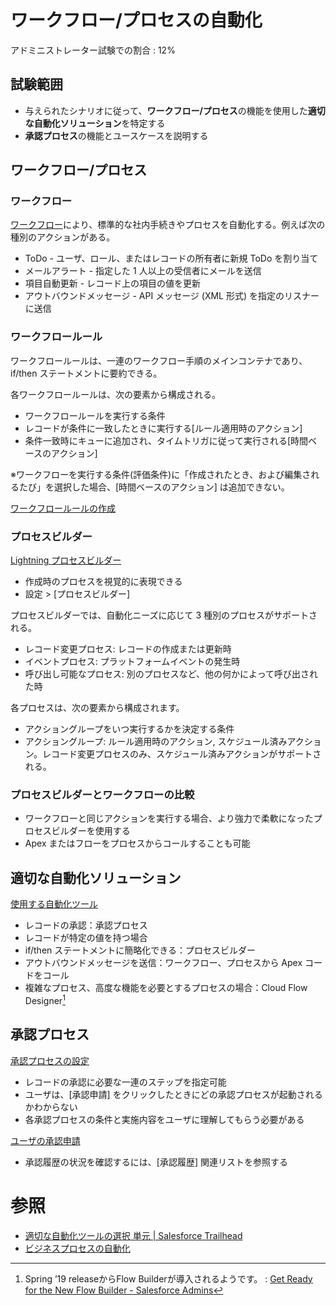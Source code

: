 # ワークフロー/プロセスの自動化

アドミニストレーター試験での割合 : 12%

## 試験範囲

- 与えられたシナリオに従って、<b>ワークフロー/プロセス</b>の機能を使用した<b>適切な自動化ソリューション</b>を特定する
- <b>承認プロセス</b>の機能とユースケースを説明する


ワークフロー/プロセス
---


### ワークフロー
[ワークフロー](https://help.salesforce.com/articleView?err=1&id=customize_wf.htm&type=5)により、標準的な社内手続きやプロセスを自動化する。例えば次の種別のアクションがある。

- ToDo - ユーザ、ロール、またはレコードの所有者に新規 ToDo を割り当て
- メールアラート - 指定した 1 人以上の受信者にメールを送信
- 項目自動更新 - レコード上の項目の値を更新
- アウトバウンドメッセージ - API メッセージ (XML 形式) を指定のリスナーに送信


### ワークフロールール
ワークフロールールは、一連のワークフロー手順のメインコンテナであり、if/then ステートメントに要約できる。

各ワークフロールールは、次の要素から構成される。

- ワークフロールールを実行する条件 
- レコードが条件に一致したときに実行する[ルール適用時のアクション]
- 条件一致時にキューに追加され、タイムトリガに従って実行される[時間ベースのアクション]

※ワークフローを実行する条件(評価条件)に「作成されたとき、および編集されるたび」を選択した場合、[時間ベースのアクション] は追加できない。

[ワークフロールールの作成](https://help.salesforce.com/articleView?err=1&id=workflow_rules_new.htm&type=5)


### プロセスビルダー
[Lightning プロセスビルダー](https://help.salesforce.com/articleView?id=process_overview.htm&type=5)

- 作成時のプロセスを視覚的に表現できる
- 設定 > [プロセスビルダー]


プロセスビルダーでは、自動化ニーズに応じて 3 種別のプロセスがサポートされる。

- レコード変更プロセス: レコードの作成または更新時
- イベントプロセス: プラットフォームイベントの発生時
- 呼び出し可能なプロセス: 別のプロセスなど、他の何かによって呼び出された時


各プロセスは、次の要素から構成されます。

- アクショングループをいつ実行するかを決定する条件
- アクショングループ: ルール適用時のアクション, スケジュール済みアクション。レコード変更プロセスのみ、スケジュール済みアクションがサポートされる。


### プロセスビルダーとワークフローの比較
- ワークフローと同じアクションを実行する場合、より強力で柔軟になったプロセスビルダーを使用する
- Apex またはフローをプロセスからコールすることも可能


適切な自動化ソリューション
---
[使用する自動化ツール](https://help.salesforce.com/articleView?id=process_which_tool.htm&type=5)

- レコードの承認：承認プロセス
- レコードが特定の値を持つ場合
 - if/then ステートメントに簡略化できる：プロセスビルダー
 - アウトバウンドメッセージを送信：ワークフロー、プロセスから Apex コードをコール
 - 複雑なプロセス、高度な機能を必要とするプロセスの場合：Cloud Flow Designer[^3]

 [^3]: Spring ’19 releaseからFlow Builderが導入されるようです。 : [Get Ready for the New Flow Builder - Salesforce Admins](https://admin.salesforce.com/flowbuilder)


承認プロセス
---
[承認プロセスの設定](https://help.salesforce.com/articleView?id=approvals_getting_started.htm&type=5)

- レコードの承認に必要な一連のステップを指定可能
- ユーザは、[承認申請] をクリックしたときにどの承認プロセスが起動されるかわからない
- 各承認プロセスの条件と実施内容をユーザに理解してもらう必要がある

[ユーザの承認申請](https://help.salesforce.com/articleView?id=approvals_users.htm&type=5)

- 承認履歴の状況を確認するには、[承認履歴] 関連リストを参照する


参照
===
- [適切な自動化ツールの選択 単元 | Salesforce Trailhead](https://trailhead.salesforce.com/ja/content/learn/modules/business_process_automation/process_whichtool)
- [ビジネスプロセスの自動化](https://help.salesforce.com/articleView?id=extend_click_process.htm&type=5)

